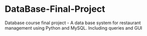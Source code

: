 # DataBase-Final-Project
Database course final project - A data base system for restaurant management using Python and MySQL. Including queries and GUI
